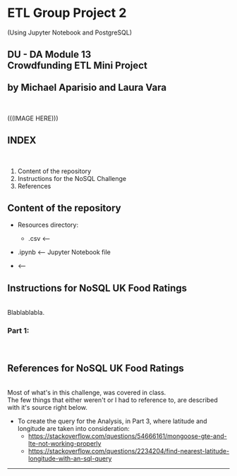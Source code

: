 <h1>ETL Group Project 2</h1> (Using Jupyter Notebook and PostgreSQL)<br/>
<h2>DU - DA Module 13<br/>
Crowdfunding ETL Mini Project<br/>
<br/>
by Michael Aparisio and Laura Vara</h2><br/>

(((IMAGE HERE)))
<br/>

<h2>INDEX</h2><br/>

1. Content of the repository<br/>
2. Instructions for the NoSQL Challenge<br/>
3. References<br/>

Content of the repository
-----------------------------------------------------------
- Resources directory:
	- .csv  <-- 

- .ipynb <-- Jupyter Notebook file
-  <-- 
    
<h2>Instructions for NoSQL UK Food Ratings</h2><br/>
Blablablabla.<br/>

<h3>Part 1: </h3><br/>


<h2>References for NoSQL UK Food Ratings</h2><br/>
Most of what's in this challenge, was covered in class.<br/>
The few things that either weren't or I had to reference to, are described
with it's source right below.<br/>

- To create the query for the Analysis, in Part 3, where latitude and longitude are taken into consideration:  <br/>
    - https://stackoverflow.com/questions/54666161/mongoose-gte-and-lte-not-working-properly
    - https://stackoverflow.com/questions/2234204/find-nearest-latitude-longitude-with-an-sql-query
    
----------------------------------------------------------------------------------------------
